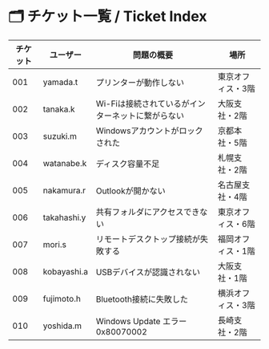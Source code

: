 # 🗂️ チケット一覧 / Ticket Index

| チケット | ユーザー        | 問題の概要                         | 場所        |
| ---- | ----------- | ----------------------------- | --------- |
| 001  | yamada.t    | プリンターが動作しない                   | 東京オフィス・3階 |
| 002  | tanaka.k    | Wi-Fiは接続されているがインターネットに繋がらない   | 大阪支社・2階   |
| 003  | suzuki.m    | Windowsアカウントがロックされた           | 京都本社・5階   |
| 004  | watanabe.k  | ディスク容量不足                      | 札幌支社・2階   |
| 005  | nakamura.r  | Outlookが開かない                  | 名古屋支社・4階  |
| 006  | takahashi.y | 共有フォルダにアクセスできない               | 東京オフィス・6階 |
| 007  | mori.s      | リモートデスクトップ接続が失敗する             | 福岡オフィス・1階 |
| 008  | kobayashi.a | USBデバイスが認識されない                | 大阪支社・1階   |
| 009  | fujimoto.h  | Bluetooth接続に失敗した              | 横浜オフィス・3階 |
| 010  | yoshida.m   | Windows Update エラー 0x80070002 | 長崎支社・2階   |
